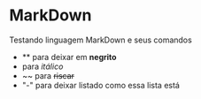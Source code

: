 # MarkDown
Testando linguagem MarkDown e seus comandos
- ** para deixar em **negrito**
- para *itálico*
- ~~ para ~~riscar~~
- "-" para deixar listado como essa lista está
